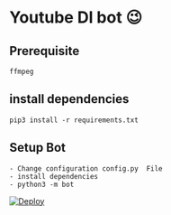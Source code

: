 # Youtube Dl bot 😉
## Prerequisite
    ffmpeg
  
    
## install dependencies
    pip3 install -r requirements.txt


## Setup Bot
    - Change configuration config.py  File
    - install dependencies
    - python3 -m bot
    
[![Deploy](https://www.herokucdn.com/deploy/button.svg)](https://heroku.com/deploy?template=https://github.com/Cristianpere/bot-dowmloadss)
